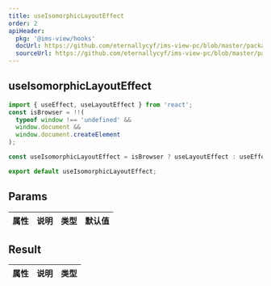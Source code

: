 ```yaml
---
title: useIsomorphicLayoutEffect
order: 2
apiHeader:
  pkg: '@ims-view/hooks'
  docUrl: https://github.com/eternallycyf/ims-view-pc/blob/master/packages/hooks/src/useIsomorphicLayoutEffect/index.md
  sourceUrl: https://github.com/eternallycyf/ims-view-pc/blob/master/packages/hooks/src/useIsomorphicLayoutEffect/index.ts
---
```


## useIsomorphicLayoutEffect

```ts
import { useEffect, useLayoutEffect } from 'react';
const isBrowser = !!(
  typeof window !== 'undefined' &&
  window.document &&
  window.document.createElement
);

const useIsomorphicLayoutEffect = isBrowser ? useLayoutEffect : useEffect;

export default useIsomorphicLayoutEffect;
```

## Params

| 属性 | 说明 | 类型 | 默认值 |
| ---- | ---- | ---- | ------ |

## Result

| 属性 | 说明 | 类型 |
| ---- | ---- | ---- |
